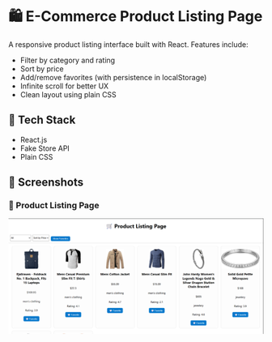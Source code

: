 # 🛍️ E-Commerce Product Listing Page

A responsive product listing interface built with React. Features include:

- Filter by category and rating
- Sort by price
- Add/remove favorites (with persistence in localStorage)
- Infinite scroll for better UX
- Clean layout using plain CSS

## 🔧 Tech Stack
- React.js
- Fake Store API
- Plain CSS

## 📸 Screenshots

### 🛒 Product Listing Page
![Product Listing](./screenshots/product-listing.png)
